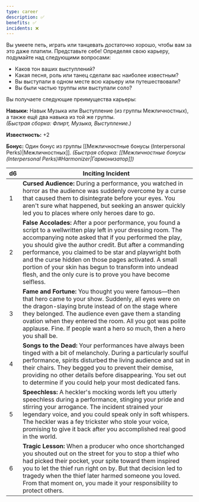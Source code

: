 ```yaml
---
type: career
description: ✅
benefits: ✅
incidents: ❌
---
```

Вы умеете петь, играть или танцевать достаточно хорошо, чтобы вам за это даже платили. Представьте себе! Определяя свою карьеру, подумайте над следующими вопросами:
- Каков тон ваших выступлений?    
- Какая песня, роль или танец сделали вас наиболее известным?    
- Вы выступали в одном месте всю карьеру или путешествовали?    
- Вы были частью труппы или выступали соло?

Вы получаете следующие преимущества карьеры:

**Навыки:** Навык Музыка или Выступление (из группы Межличностных), а также ещё два навыка из той же группы.  
_(Быстрая сборка: Флирт, Музыка, Выступление.)_

**Известность:** +2

**Бонус:** Один бонус из группы [[Межличностные бонусы (Interpersonal Perks)|Межличностных]].
_(Быстрая сборка: [[Межличностные бонусы (Interpersonal Perks)#Harmonizer|Гармонизатор]])_

| d6  | Inciting Incident                                                                                                                                                                                                                                                                                                                                                                                                                                                               |
| --- | ------------------------------------------------------------------------------------------------------------------------------------------------------------------------------------------------------------------------------------------------------------------------------------------------------------------------------------------------------------------------------------------------------------------------------------------------------------------------------- |
| 1   | **Cursed Audience:** During a performance, you watched in horror as the audience was suddenly overcome by a curse that caused them to disintegrate before your eyes. You aren't sure what happened, but seeking an answer quickly led you to places where only heroes dare to go.                                                                                                                                                                                               |
| 2   | **False Accolades:** After a poor performance, you found a script to a wellwritten play left in your dressing room. The accompanying note asked that if you performed the play, you should give the author credit. But after a commanding performance, you claimed to be star and playwright both and the curse hidden on those pages activated. A small portion of your skin has begun to transform into undead flesh, and the only cure is to prove you have become selfless. |
| 3   | **Fame and Fortune:** You thought you were famous—then that hero came to your show. Suddenly, all eyes were on the dragon-slaying brute instead of on the stage where they belonged. The audience even gave them a standing ovation when they entered the room. All you got was polite applause. Fine. If people want a hero so much, then a hero you shall be.                                                                                                                 |
| 4   | **Songs to the Dead:** Your performances have always been tinged with a bit of melancholy. During a particularly soulful performance, spirits disturbed the living audience and sat in their chairs. They begged you to prevent their demise, providing no other details before disappearing. You set out to determine if you could help your most dedicated fans.                                                                                                              |
| 5   | **Speechless:** A heckler's mocking words left you utterly speechless during a performance, stinging your pride and stirring your arrogance. The incident strained your legendary voice, and you could speak only in soft whispers. The heckler was a fey trickster who stole your voice, promising to give it back after you accomplished real good in the world.                                                                                                              |
| 6   | **Tragic Lesson:** When a producer who once shortchanged you shouted out on the street for you to stop a thief who had picked their pocket, your spite toward them inspired you to let the thief run right on by. But that decision led to tragedy when the thief later harmed someone you loved. From that moment on, you made it your responsibility to protect others.                                                                                                       |

